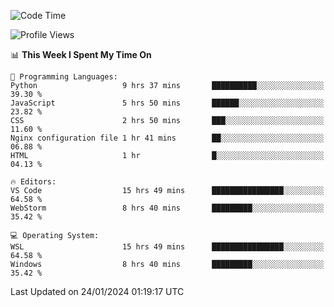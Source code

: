 <!--START_SECTION:waka-->
![Code Time](http://img.shields.io/badge/Code%20Time-524%20hrs%2058%20mins-blue)

![Profile Views](http://img.shields.io/badge/Profile%20Views-4-blue)

📊 **This Week I Spent My Time On** 

```text
💬 Programming Languages: 
Python                   9 hrs 37 mins       ██████████░░░░░░░░░░░░░░░   39.30 % 
JavaScript               5 hrs 50 mins       ██████░░░░░░░░░░░░░░░░░░░   23.82 % 
CSS                      2 hrs 50 mins       ███░░░░░░░░░░░░░░░░░░░░░░   11.60 % 
Nginx configuration file 1 hr 41 mins        ██░░░░░░░░░░░░░░░░░░░░░░░   06.88 % 
HTML                     1 hr                █░░░░░░░░░░░░░░░░░░░░░░░░   04.13 % 

🔥 Editors: 
VS Code                  15 hrs 49 mins      ████████████████░░░░░░░░░   64.58 % 
WebStorm                 8 hrs 40 mins       █████████░░░░░░░░░░░░░░░░   35.42 % 

💻 Operating System: 
WSL                      15 hrs 49 mins      ████████████████░░░░░░░░░   64.58 % 
Windows                  8 hrs 40 mins       █████████░░░░░░░░░░░░░░░░   35.42 % 
```


 Last Updated on 24/01/2024 01:19:17 UTC
<!--END_SECTION:waka-->
